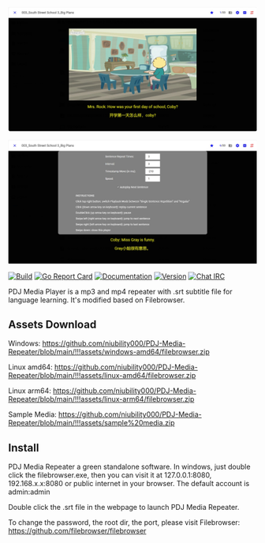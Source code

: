 <p align="center">
  <img src="https://github.com/niubility000/PDJ-Media-Repeater/blob/main/!!!assets/screenshot1.jpg" width="550"/>
</p>

![Preview](https://github.com/niubility000/PDJ-Media-Repeater/blob/main/!!!assets/screenshot2.jpg)

[![Build](https://github.com/filebrowser/filebrowser/actions/workflows/main.yaml/badge.svg)](https://github.com/filebrowser/filebrowser/actions/workflows/main.yaml)
[![Go Report Card](https://goreportcard.com/badge/github.com/filebrowser/filebrowser?style=flat-square)](https://goreportcard.com/report/github.com/filebrowser/filebrowser)
[![Documentation](https://img.shields.io/badge/godoc-reference-blue.svg?style=flat-square)](http://godoc.org/github.com/filebrowser/filebrowser)
[![Version](https://img.shields.io/github/release/filebrowser/filebrowser.svg?style=flat-square)](https://github.com/filebrowser/filebrowser/releases/latest)
[![Chat IRC](https://img.shields.io/badge/freenode-%23filebrowser-blue.svg?style=flat-square)](http://webchat.freenode.net/?channels=%23filebrowser)

PDJ Media Player is a mp3 and mp4 repeater with .srt subtitle file for language learning. It's modified based on Filebrowser. 

## Assets Download
Windows: https://github.com/niubility000/PDJ-Media-Repeater/blob/main/!!!assets/windows-amd64/filebrowser.zip 

Linux amd64: https://github.com/niubility000/PDJ-Media-Repeater/blob/main/!!!assets/linux-amd64/filebrowser.zip

Linux arm64: https://github.com/niubility000/PDJ-Media-Repeater/blob/main/!!!assets/linux-arm64/filebrowser.zip 

Sample Media: https://github.com/niubility000/PDJ-Media-Repeater/blob/main/!!!assets/sample%20media.zip

## Install

PDJ Media Repeater a green standalone software. In windows, just double click the filebrowser.exe, then you can visit it at 127.0.0.1:8080, 192.168.x.x:8080 or public internet in your browser. The default account is admin:admin

Double click the .srt file in the webpage to launch PDJ Media Repeater. 

To change the password, the root dir, the port, please visit Filebrowser: https://github.com/filebrowser/filebrowser 


